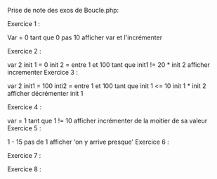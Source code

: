 Prise de note des exos de Boucle.php:

Exercice 1 :

Var = 0 
tant que 0 pas 10 afficher var et l'incrémenter

Exercice 2 :

var 2   init 1 = 0 
        init 2 = entre 1 et 100
        tant que init1 != 20   * init 2 
        afficher 
        incrementer
Exercice 3 : 

var 2 init1 = 100
      inti2 = entre 1 et 100
      tant que init 1 <= 10
      init 1 * init 2 
      afficher
      décrémenter init 1

Exercice 4 :

var = 1
tant que 1 != 10
afficher
incrémenter de la moitier de sa valeur
Exercice 5 :

1 - 15 pas de 1 afficher 'on y arrive presque'
Exercice 6 :


Exercice 7 :


Exercice 8 :